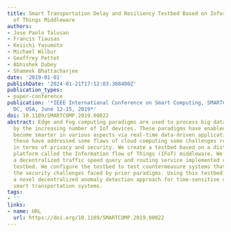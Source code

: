 ```yaml
---
title: Smart Transportation Delay and Resiliency Testbed Based on Information Flow
  of Things Middleware
authors:
- Jose Paolo Talusan
- Francis Tiausas
- Keiichi Yasumoto
- Michael Wilbur
- Geoffrey Pettet
- Abhishek Dubey
- Shameek Bhattacharjee
date: '2019-01-01'
publishDate: '2024-01-21T17:12:03.308400Z'
publication_types:
- paper-conference
publication: '*IEEE International Conference on Smart Computing, SMARTCOMP 2019, Washington,
  DC, USA, June 12-15, 2019*'
doi: 10.1109/SMARTCOMP.2019.00022
abstract: Edge and Fog computing paradigms are used to process big data generated
  by the increasing number of IoT devices. These paradigms have enabled cities to
  become smarter in various aspects via real-time data-driven applications. While
  these have addressed some flaws of cloud computing some challenges remain particularly
  in terms of privacy and security. We create a testbed based on a distributed processing
  platform called the Information flow of Things (IFoT) middleware. We briefly describe
  a decentralized traffic speed query and routing service implemented on this framework
  testbed. We configure the testbed to test countermeasure systems that aim to address
  the security challenges faced by prior paradigms. Using this testbed, we investigate
  a novel decentralized anomaly detection approach for time-sensitive distributed
  smart transportation systems.
tags:
- ''
links:
- name: URL
  url: https://doi.org/10.1109/SMARTCOMP.2019.00022
---
```

